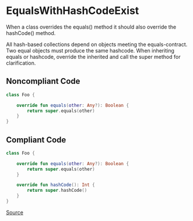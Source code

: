 # EqualsWithHashCodeExist

When a class overrides the equals() method it should also override the hashCode() method.

All hash-based collections depend on objects meeting the equals-contract. Two equal objects must produce the
same hashcode. When inheriting equals or hashcode, override the inherited and call the super method for
clarification.

## Noncompliant Code

```kotlin
class Foo {

    override fun equals(other: Any?): Boolean {
        return super.equals(other)
    }
}
```
## Compliant Code

```kotlin
class Foo {

    override fun equals(other: Any?): Boolean {
        return super.equals(other)
    }

    override fun hashCode(): Int {
        return super.hashCode()
    }
}
```

[Source](https://detekt.dev/docs/rules/potential-bugs#equalswithhashcodeexist)
